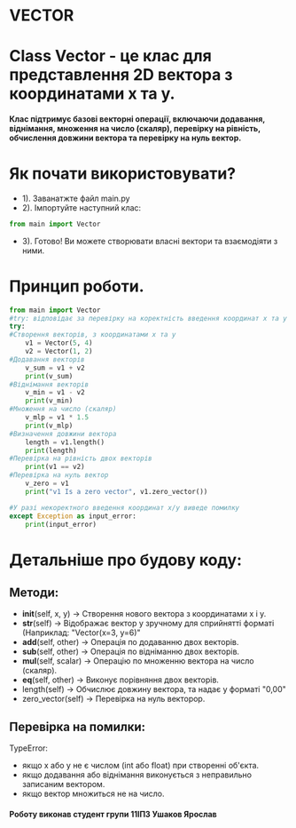 # VECTOR
#  Class Vector - це клас для представлення 2D вектора з координатами x та y. 
####  Клас підтримує базові векторні операції, включаючи додавання, віднімання, множення на число (скаляр), перевірку на рівність, обчислення довжини вектора та перевірку на нуль вектор.

# Як почати використовувати? 
+ 1). Заванатжте файл main.py
+ 2). Імпортуйте наступний клас:
```python
from main import Vector
```
+ 3). Готово! Ви можете створювати власні вектори та взаємодіяти з ними.
# Принцип роботи.
```python        
from main import Vector
#try: відповідає за перевірку на коректність введення координат x та y
try: 
#Створення векторів, з координатами x та y
    v1 = Vector(5, 4)
    v2 = Vector(1, 2)
#Додавання векторів
    v_sum = v1 + v2
    print(v_sum)
#Віднімання векторів
    v_min = v1 - v2
    print(v_min)
#Множення на число (скаляр)
    v_mlp = v1 * 1.5
    print(v_mlp)
#Визначення довжини вектора
    length = v1.length()
    print(length)
#Перевірка на рівність двох векторів
    print(v1 == v2)
#Перевірка на нуль вектор
    v_zero = v1
    print("v1 Is a zero vector", v1.zero_vector())

#У разі некоректного введення координат x/y виведе помилку
except Exception as input_error:
    print(input_error)
```

# Детальніше про будову коду:
## Методи:
+ __init__(self, x, y)  -> Створення нового вектора з координатами x і y.
+ __str__(self)  -> Відображає вектор у зручному для сприйнятті форматі (Наприклад: "Vector(x=3, y=6)"
+ __add__(self, other)  -> Операція по додаванню двох векторів.
+ __sub__(self, other)  -> Операція по відніманню двох векторів.
+ __mul__(self, scalar)  -> Операцію по множенню вектора на число (скаляр).
+ __eq__(self, other)  -> Виконує порівняння двох векторів.
+ length(self)  -> Обчислює довжину вектора, та надає у форматі "0,00"
+ zero_vector(self)  -> Перевірка на нуль векторор.

## Перевірка на помилки:
TypeError:
+ якщо x або y не є числом (int або float) при створенні об'єкта.
+ якщо додавання або віднімання виконується з неправильно записаним вектором.
+ якщо вектор множиться не на число.
#### Роботу виконав студент групи 11ІПЗ Ушаков Ярослав
